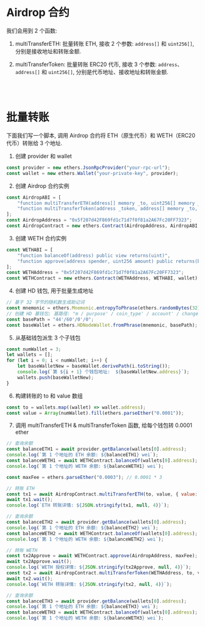 # Airdrop 合约

我们会用到 2 个函数:

1. multiTransferETH: 批量转账 ETH, 接收 2 个参数: `address[]` 和 `uint256[]`, 分别是接收地址和转账金额.

2. multiTransferToken: 批量转账 ERC20 代币, 接收 3 个参数: `address`、`address[]` 和 `uint256[]`, 分别是代币地址、接收地址和转账金额.

<br><br>

# 批量转账

下面我们写一个脚本, 调用 Airdrop 合约将 ETH（原生代币）和 WETH（ERC20 代币）转账给 3 个地址.

1. 创建 provider 和 wallet

```js
const provider = new ethers.JsonRpcProvider("your-rpc-url");
const wallet = new ethers.Wallet("your-private-key", provider);
```

2. 创建 Airdrop 合约实例

```js
const AirdropABI = [
    "function multiTransferETH(address[] memory _to, uint256[] memory _value) public payable",
    "function multiTransferToken(address _token, address[] memory _to, uint256[] memory _value) public",
];
const AirdropAddress = "0x5f207d42F869fd1c71d7f0f81a2A67Fc20FF7323";
const AirdropContract = new ethers.Contract(AirdropAddress, AirdropABI, wallet);
```

3. 创建 WETH 合约实例

```js
const WETHABI = [
    "function balanceOf(address) public view returns(uint)",
    "function approve(address spender, uint256 amount) public returns(bool)",
];
const WETHAddress = "0x5f207d42F869fd1c71d7f0f81a2A67Fc20FF7323";
const WETHContract = new ethers.Contract(WETHAddress, WETHABI, wallet);
```

4. 创建 HD 钱包, 用于批量生成地址

```js
// 基于 32 字节的随机数生成助记词
const mnemonic = ethers.Mnemonic.entropyToPhrase(ethers.randomBytes(32));
// 创建 HD 基钱包; 基路径: "m / purpose' / coin_type' / account' / change"
const basePath = "44'/60'/0'/0";
const baseWallet = ethers.HDNodeWallet.fromPhrase(mnemonic, basePath);
```

5. 从基础钱包派生 3 个子钱包

```js
const numWallet = 3;
let wallets = [];
for (let i = 0; i < numWallet; i++) {
    let baseWalletNew = baseWallet.derivePath(i.toString());
    console.log(`第 ${i + 1} 个钱包地址:  ${baseWalletNew.address}`);
    wallets.push(baseWalletNew);
}
```

6. 构建转账的 to 和 value 数组

```js
const to = wallets.map((wallet) => wallet.address);
const value = Array(numWallet).fill(ethers.parseEther("0.0001"));
```

7. 调用 multiTransferETH & multiTransferToken 函数, 给每个钱包转 0.0001 ether

```js
// 查询余额
const balanceETH1 = await provider.getBalance(wallets[0].address);
console.log(`第 1 个地址的 ETH 余额: ${balanceETH1} wei`);
const balanceWETH1 = await WETHContract.balanceOf(wallets[0].address);
console.log(`第 1 个地址的 WETH 余额: ${balanceWETH1} wei`);

const maxFee = ethers.parseEther("0.0003"); // 0.0001 * 3

// 转账 ETH
const tx1 = await AirdropContract.multiTransferETH(to, value, { value: maxFee });
await tx1.wait();
console.log(`ETH 转账详情: ${JSON.stringify(tx1, null, 4)}`);

// 查询余额
const balanceETH2 = await provider.getBalance(wallets[0].address);
console.log(`第 1 个地址的 ETH 余额: ${balanceETH2} wei`);
const balanceWETH2 = await WETHContract.balanceOf(wallets[0].address);
console.log(`第 1 个地址的 WETH 余额: ${balanceWETH2} wei`);

// 转账 WETH
const tx2Approve = await WETHContract.approve(AirdropAddress, maxFee);
await tx2Approve.wait();
console.log(`WETH 授权详情: ${JSON.stringify(tx2Approve, null, 4)}`);
const tx2 = await AirdropContract.multiTransferToken(WETHAddress, to, value);
await tx2.wait();
console.log(`WETH 转账详情: ${JSON.stringify(tx2, null, 4)}`);

// 查询余额
const balanceETH3 = await provider.getBalance(wallets[0].address);
console.log(`第 1 个地址的 ETH 余额: ${balanceETH3} wei`);
const balanceWETH3 = await WETHContract.balanceOf(wallets[0].address);
console.log(`第 1 个地址的 WETH 余额: ${balanceWETH3} wei`);
```

<br><br>
